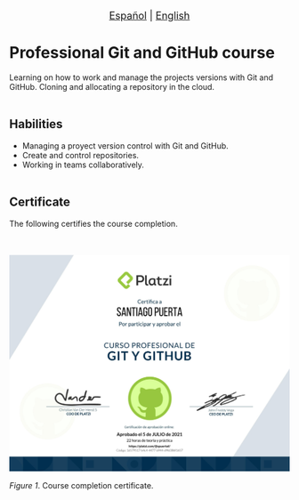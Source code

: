 <p align = "center">
<font size ="4.7px"><a href = "https://github.com/spuerta10/plantillas/blob/cursos/nombre_curso/recursos/traducciones/nombre_curso_espaniol.md">Español</a>
                                                                              |
<a href = "https://github.com/spuerta10/plantillas/blob/cursos/nombre_curso/README.md">English</a></font> 
</p>

# Professional Git and GitHub course
Learning on how to work and manage the projects versions with Git and GitHub.
Cloning and allocating a repository in the cloud.
<br></br>

## Habilities
- Managing a proyect version control with Git and GitHub.
- Create and control repositories.
- Working in teams collaboratively.
<br></br>

## Certificate
The following certifies the course completion.   
<br></br>

![](https://github.com/spuerta10/cursos/blob/main/git_y_github/recursos/imagenes_y_videos/diploma-git-github.jpg)   

*Figure 1*. Course completion certificate.
<br></br>
<br></br>
<br></br>
